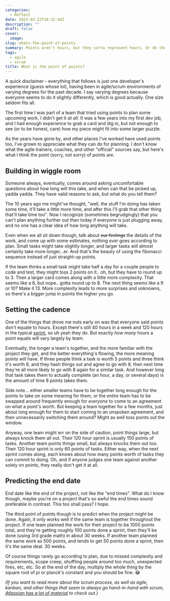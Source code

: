 ```yaml
---
categories:
  - Reflect
date: 2023-03-22T10:32:44Z
description: ""
draft: false
cover:
  image:
slug: whats-the-point-of-points
summary: Points aren't hours, but they sorta represent hours. Or do they? 🤔 If you're as perplexed as I used to be, here's a few thoughts about points.
tags:
  - agile
  - scrum
title: What is the point of points?
---
```

A quick disclaimer - everything that follows is just one developer's experience (guess whose lol), having been in agile/scrum environments of varying degrees for the past decade. I say varying degrees because everyone seems to do it slightly differently, which is good actually. One size seldom fits all.

The first time I was part of a team that tried using points to plan some upcoming work, I didn't get it _at all_. It was a few years into my first dev job, and I had enough experience to grab a card and dig in, but not enough to see (or to be honest, care) how my piece might fit into some larger puzzle.

As the years have gone by, and other places I've worked have used points too, I've grown to appreciate what they can do for planning. I don't know what the agile trainers, coaches, and other "official" sources say, but here's what I think the point (sorry, not sorry) of points are.

## Building in wiggle room

Someone always, eventually, comes around asking uncomfortable questions about how long will this take, and when can that be picked up, yadda yadda. They have valid reasons to ask, but what do you tell them?

The 10 years ago me might've thought, "well, the stuff I'm doing has taken some time, it'll take a little more time, and after this I'll grab that other thing that'll take time too". Now I recognize (sometimes begrudgingly) that you can't plan anything further out than today if everyone is just plugging away, and no one has a clear idea of how long anything will take.

Even when we all sit down though, talk about ~~our feelings~~ the details of the work, and come up with some estimates, nothing _ever_ goes according to plan. Small tasks might take slightly longer, and larger tasks will almost certainly take more longer...er. And that's the beauty of using the fibonacci sequence instead of just straight-up points.

If the team thinks a small task might take half a day for a couple people to code and test, they might toss 2 points on it.. oh, but they have to round up to 3. Then a larger card comes along with a little more complexity. That seems like a 6, but nope.. gotta round up to 8. The next thing seems like a 9 or 10? Make it 13. More complexity leads to more surprises and unknowns, so there's a bigger jump in points the higher you go.

## Setting the cadence

One of the things that drove me nuts early on was that everyone said points don't equate to hours. Except there's still 40 hours in a week and 120 hours in the typical [sprint](https://www.atlassian.com/agile/scrum/sprints), so uh yeah they do. But exactly _how many_ hours a point equals will vary largely by team.

Eventually, the longer a team's together, and the more familiar with the project they get, and the better everything's flowing, the more meaning points will have. If three people think a task is worth 5 points and three think it's worth 8, and they hash things out and agree to go with 8, then next time they're all more likely to go with 8 again for a similar task. And however long that task takes them to actually complete (an hour, a day, or several days) is the amount of time 8 points takes them.

Side note... either smaller teams have to be together long enough for the points to take on some meaning for them, or the _entire_ team has to be swapped around frequently enough for _everyone_ to come to an agreement on what a point's worth. But keeping a team together for a few months, just about long enough for them to start coming to an unspoken agreement, and then unnecessarily switching them around? Might as well toss points out the window.

Anyway, one team might err on the side of caution, point things large, but always knock them all out. Their 120 hour sprint is usually 150 points of tasks. Another team points things small, but always knocks them out too. Their 120 hour sprint is only 60 points of tasks. Either way, when the next sprint comes along, each knows about how many points worth of tasks they can commit to doing. Oh, and if anyone judges one team against another solely on points, they really don't get it at all.

## Predicting the end date

End date like the end of the project, not like the "end times". What do I know though, maybe you're on a project that's so awful the end times sound preferable in contrast. This too shall pass? I hope.

The third point of points though is to predict when the project might be done. Again, it only works well if the same team is together throughout the project. If one team planned the work for their project to be 1000 points total, and they're getting roughly 100 points done a sprint, then they'll be done (using 3rd grade math) in about 30 weeks. If another team planned the same work as 500 points, and tends to get 50 points done a sprint, then it's the same deal. 30 weeks.

Of course things rarely go according to plan, due to missed complexity and requirements, scope creep, shuffling people around too much, unexpected fires, etc, etc. So at the end of the day, multiply the whole thing by the square root of pi or planck's constant and you should be fine. 😂

_(If you want to read more about the scrum process, as well as agile, kanban, and other things that seem to always go hand-in-hand with scrum,_ [_Atlassian has a lot of material_](https://www.atlassian.com/agile/scrum) _to check out.)_
